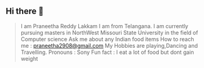 ## Hi there 👋
> I am Praneetha Reddy Lakkam
> I am from Telangana.
> I am currently pursuing masters in NorthWest Missouri State University in the field of Computer science
> Ask me about any Indian food items
> How to reach me : praneetha2908@gmail.com
> My Hobbies are playing,Dancing and Travelling.
> Pronouns : Sony
> Fun fact : I eat a lot of food but dont gain weight

